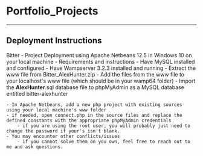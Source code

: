 # Portfolio_Projects
-----------------------
Deployment Instructions
-----------------------
Bitter - Project Deployment using Apache Netbeans 12.5 in Windows 10 on your local machine
    - Requirements and instructions 
	- Have MySQL installed and configured 
	- Have Wampserver 3.2.3 installed and running
	- Extract the www file from Bitter_AlexHunter.zip
	- Add the files from the www file to your localhost's www file (which should be in your wamp64 folder)
	- Import the __AlexHunter__.sql database file to phpMyAdmin as a MySQL database entitled bitter-alexhunter
	
	- In Apache Netbeans, add a new php project with existing sources using your local machine's www folder
	- if needed, open connect.php in the source files and replace the defined constants with the appropriate phpMyAdmin credentials
		- if you are using the root user, you will probably just need to change the password if your's isn't blank.
	- You may encounter other conflicts/issues 
		- if you cannot solve them on you own, feel free to reach out to me and ask questions.
